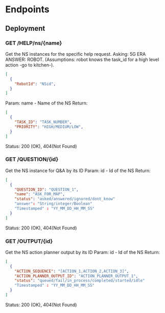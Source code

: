 # Endpoints

## Deployment


### GET /HELP/ns/{name} 
Get the NS instances for the specific help request. Asking: 5G ERA ANSWER: ROBOT.
(Assumptions: robot knows the task_id for a high level action -go to kitchen-).

```json
[
  {
    "RobotId": "NSid",
  }
]
```

Param: name - Name of the NS
Return: 
```json
[
  {
    "TASK_ID": "TASK_NUMBER",
    "PRIORITY": "HIGH/MEDIUM/LOW",
  }
]
```
Status: 200 (OK), 404(Not Found)

### GET /QUESTION/{id} 
Get the NS instance for Q&A by its ID
Param: id - Id of the NS
Return: 
```json
[
  {
    "QUESTION_ID": "QUESTION_1",
    "name": "ASK_FOR_MAP",
    "status": "asked/answered/ignored/dont_know"
    "answer": "String/integer/Boolean"
    "Timestamped" : "YY_MM_DD_HH_MM_SS"
  }
]
```

Status: 200 (OK), 404(Not Found)

### GET /OUTPUT/{id} 
Get the NS action planner output by its ID
Param: id - Id of the NS
Return: 
```json
[
  {
    "ACTION_SEQUENCE": "[ACTION_1,ACTION_2,ACTION_3]",
    "ACTION_PLANNER_OUTPUT_ID": "ACTION_PLANNER_OUTPUT_1",
    "status": "queued/fail/in_process/completed/started/idle"
    "Timestamped" : "YY_MM_DD_HH_MM_SS"
  }
]
```

Status: 200 (OK), 404(Not Found)
